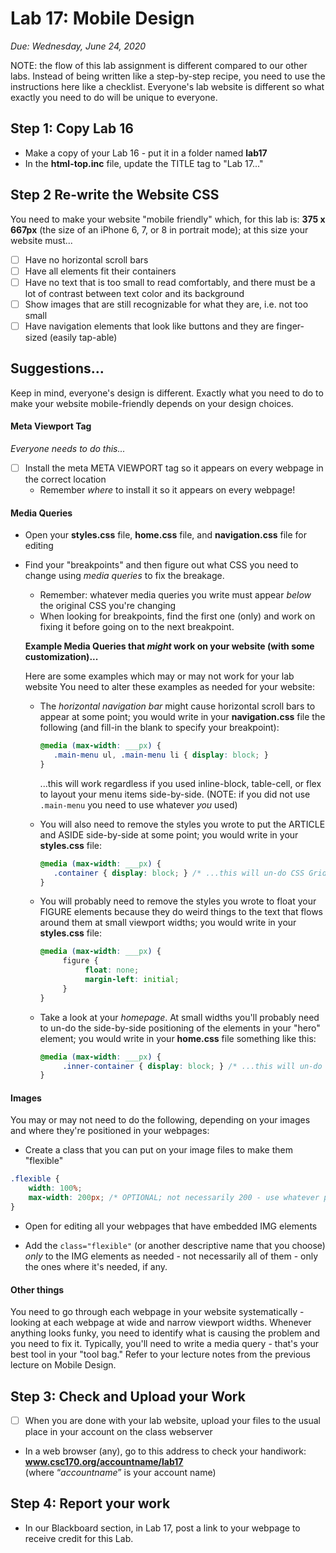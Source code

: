 # Lab 17: Mobile Design
*Due: Wednesday, June 24, 2020*

NOTE: the flow of this lab assignment is different compared to our other labs.  Instead of being written like a step-by-step recipe, you need to use the instructions here like a checklist.  Everyone's lab website is different so what exactly you need to do will be unique to everyone.

## Step 1: Copy Lab 16

- Make a copy of your Lab 16 - put it in a folder named **lab17**
- In the **html-top.inc** file, update the TITLE tag to "Lab 17..."

## Step 2 Re-write the Website CSS

You need to make your website "mobile friendly" which, for this lab is: **375 x 667px** (the size of an iPhone 6, 7, or 8 in portrait mode); at this size your website must...

- [ ] Have no horizontal scroll bars
- [ ] Have all elements fit their containers
- [ ] Have no text that is too small to read comfortably, and there must be a lot of contrast between text color and its background
- [ ] Show images that are still recognizable for what they are, i.e. not too small
- [ ] Have navigation elements that look like buttons and they are finger-sized (easily tap-able)

## Suggestions...

Keep in mind, everyone's design is different.  Exactly what you need to do to make your website mobile-friendly depends on your design choices.

#### Meta Viewport Tag

*Everyone needs to do this...*

- [ ] Install the meta META VIEWPORT tag so it appears on every webpage in the correct location
  - Remember *where* to install it so it appears on every webpage!

#### Media Queries

- Open your **styles.css** file, **home.css** file, and **navigation.css** file for editing

- Find your "breakpoints" and then figure out what CSS you need to change using *media queries* to fix the breakage.  

   - Remember: whatever media queries you write must appear *below* the original CSS you're changing
   - When looking for breakpoints, find the first one (only) and work on fixing it before going on to the next breakpoint.

   **Example Media Queries that *might* work on your website (with some customization)...**

   Here are some examples which may or may not work for your lab website  You need to alter these examples as needed for your website:

   - The *horizontal navigation bar* might cause horizontal scroll bars to appear at some point; you would write in your **navigation.css** file the following (and fill-in the blank to specify your breakpoint):

     ```css
     @media (max-width: ___px) {
     	.main-menu ul, .main-menu li { display: block; } 
     }
     ```

     ...this will work regardless if you used inline-block, table-cell, or flex to layout your menu items side-by-side.  (NOTE: if you did not use `.main-menu` you need to use whatever *you* used)

   - You will also need to remove the styles you wrote to put the ARTICLE and ASIDE side-by-side at some point; you would write in your **styles.css** file:

     ```css
     @media (max-width: ___px) {
     	.container { display: block; } /* ...this will un-do CSS Grid on the container */
     } 
     ```

   - You will probably need to remove the styles you wrote to float your FIGURE elements because they do weird things to the text that flows around them at small viewport widths;  you would write in your **styles.css** file:

     ```css
     @media (max-width: ___px) {
          figure {
               float: none;
               margin-left: initial;
          }
     } 
     ```

   - Take a look at your *homepage*.  At small widths you'll probably need to un-do the side-by-side positioning of the elements in your "hero" element; you would write in your **home.css** file something like this:

     ```css
     @media (max-width: ___px) {
          .inner-container { display: block; } /* ...this will un-do CSS Grid on the container */
     }
     ```

#### Images

You may or may not need to do the following, depending on your images and where they're positioned in your webpages:

- Create a class that you can put on your image files to make them "flexible"


```css
.flexible {
    width: 100%;
    max-width: 200px; /* OPTIONAL; not necessarily 200 - use whatever pixel width makes sense for your images ...adjust this as needed */
}
```

- Open for editing all your webpages that have embedded IMG elements 

- Add the `class="flexible"` (or another descriptive name that you choose) *only* to the IMG elements as needed - not necessarily all of them - only the ones where it's needed, if any.

#### Other things

You need to go through each webpage in your website systematically - looking at each webpage at wide and narrow viewport widths.  Whenever anything looks funky, you need to identify what is causing the problem and you need to fix it.  Typically, you'll need to write a media query - that's your best tool in your "tool bag."  Refer to your lecture notes from the previous lecture on Mobile Design.

## Step 3: Check and Upload your Work

- [ ] When you are done with your lab website, upload your files to the usual place in your account on the class webserver


- In a web browser (any), go to this address to check your handiwork:  
  **www.csc170.org/accountname/lab17**  
  (where “*accountname*” is your account name)

## Step 4: Report your work

- In our Blackboard section, in Lab 17, post a link to your webpage to receive credit for this Lab.